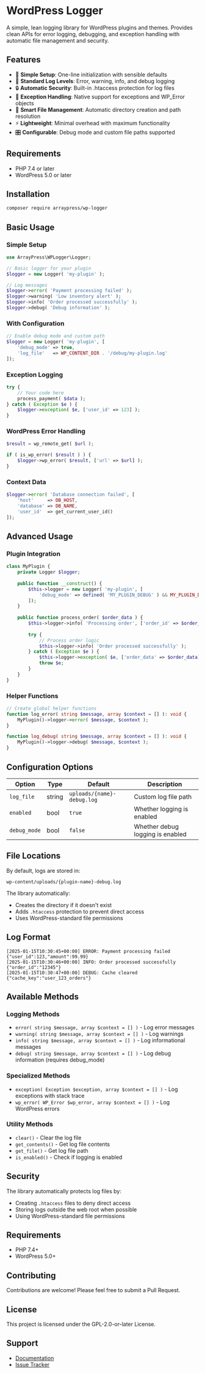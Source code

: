# WordPress Logger

A simple, lean logging library for WordPress plugins and themes. Provides clean APIs for error logging, debugging, and exception handling with automatic file management and security.

## Features

* 🚀 **Simple Setup**: One-line initialization with sensible defaults
* 📝 **Standard Log Levels**: Error, warning, info, and debug logging
* 🔒 **Automatic Security**: Built-in .htaccess protection for log files
* 🐛 **Exception Handling**: Native support for exceptions and WP_Error objects
* 📂 **Smart File Management**: Automatic directory creation and path resolution
* ⚡ **Lightweight**: Minimal overhead with maximum functionality
* 🎛️ **Configurable**: Debug mode and custom file paths supported

## Requirements

* PHP 7.4 or later
* WordPress 5.0 or later

## Installation

```bash
composer require arraypress/wp-logger
```

## Basic Usage

### Simple Setup

```php
use ArrayPress\WPLogger\Logger;

// Basic logger for your plugin
$logger = new Logger( 'my-plugin' );

// Log messages
$logger->error( 'Payment processing failed' );
$logger->warning( 'Low inventory alert' );
$logger->info( 'Order processed successfully' );
$logger->debug( 'Debug information' );
```

### With Configuration

```php
// Enable debug mode and custom path
$logger = new Logger( 'my-plugin', [
    'debug_mode' => true,
    'log_file'   => WP_CONTENT_DIR . '/debug/my-plugin.log'
]);
```

### Exception Logging

```php
try {
    // Your code here
    process_payment( $data );
} catch ( Exception $e ) {
    $logger->exception( $e, ['user_id' => 123] );
}
```

### WordPress Error Handling

```php
$result = wp_remote_get( $url );

if ( is_wp_error( $result ) ) {
    $logger->wp_error( $result, ['url' => $url] );
}
```

### Context Data

```php
$logger->error( 'Database connection failed', [
    'host'     => DB_HOST,
    'database' => DB_NAME,
    'user_id'  => get_current_user_id()
]);
```

## Advanced Usage

### Plugin Integration

```php
class MyPlugin {
    private Logger $logger;
    
    public function __construct() {
        $this->logger = new Logger( 'my-plugin', [
            'debug_mode' => defined( 'MY_PLUGIN_DEBUG' ) && MY_PLUGIN_DEBUG
        ]);
    }
    
    public function process_order( $order_data ) {
        $this->logger->info( 'Processing order', ['order_id' => $order_data['id']] );
        
        try {
            // Process order logic
            $this->logger->info( 'Order processed successfully' );
        } catch ( Exception $e ) {
            $this->logger->exception( $e, ['order_data' => $order_data] );
            throw $e;
        }
    }
}
```

### Helper Functions

```php
// Create global helper functions
function log_error( string $message, array $context = [] ): void {
    MyPlugin()->logger->error( $message, $context );
}

function log_debug( string $message, array $context = [] ): void {
    MyPlugin()->logger->debug( $message, $context );
}
```

## Configuration Options

| Option | Type | Default | Description |
|--------|------|---------|-------------|
| `log_file` | string | `uploads/{name}-debug.log` | Custom log file path |
| `enabled` | bool | `true` | Whether logging is enabled |
| `debug_mode` | bool | `false` | Whether debug logging is enabled |

## File Locations

By default, logs are stored in:
```
wp-content/uploads/{plugin-name}-debug.log
```

The library automatically:
- Creates the directory if it doesn't exist
- Adds `.htaccess` protection to prevent direct access
- Uses WordPress-standard file permissions

## Log Format

```
[2025-01-15T10:30:45+00:00] ERROR: Payment processing failed {"user_id":123,"amount":99.99}
[2025-01-15T10:30:46+00:00] INFO: Order processed successfully {"order_id":"12345"}
[2025-01-15T10:30:47+00:00] DEBUG: Cache cleared {"cache_key":"user_123_orders"}
```

## Available Methods

### Logging Methods
- `error( string $message, array $context = [] )` - Log error messages
- `warning( string $message, array $context = [] )` - Log warnings
- `info( string $message, array $context = [] )` - Log informational messages
- `debug( string $message, array $context = [] )` - Log debug information (requires debug_mode)

### Specialized Methods
- `exception( Exception $exception, array $context = [] )` - Log exceptions with stack trace
- `wp_error( WP_Error $wp_error, array $context = [] )` - Log WordPress errors

### Utility Methods
- `clear()` - Clear the log file
- `get_contents()` - Get log file contents
- `get_file()` - Get log file path
- `is_enabled()` - Check if logging is enabled

## Security

The library automatically protects log files by:
- Creating `.htaccess` files to deny direct access
- Storing logs outside the web root when possible
- Using WordPress-standard file permissions

## Requirements

- PHP 7.4+
- WordPress 5.0+

## Contributing

Contributions are welcome! Please feel free to submit a Pull Request.

## License

This project is licensed under the GPL-2.0-or-later License.

## Support

- [Documentation](https://github.com/arraypress/wp-logger)
- [Issue Tracker](https://github.com/arraypress/wp-logger/issues)